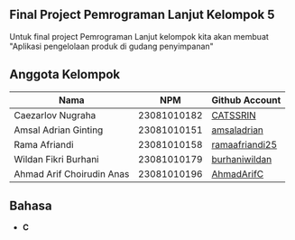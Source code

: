 ## Final Project Pemrograman Lanjut Kelompok 5
Untuk final project Pemrograman Lanjut kelompok kita akan membuat <br />
"Aplikasi pengelolaan produk di gudang penyimpanan"




## Anggota Kelompok

| Nama                                 | NPM          |Github Account |
|--------------------------------------|--------------|---------------|
| Caezarlov Nugraha                    | 23081010182  | [CATSSRIN](https://github.com/CATSSRIN)    |
| Amsal Adrian Ginting                 | 23081010151  | [amsaladrian](https://github.com/amsaladrian)              |
| Rama Afriandi                        | 23081010158  | [ramaafriandi25](https://github.com/ramaafriandi25)              |
| Wildan Fikri Burhani                 | 23081010179  | [burhaniwildan](https://github.com/burhaniwildan)              |
| Ahmad Arif Choirudin Anas            | 23081010196  | [AhmadArifC](https://github.com/AhmadArifC)              |


## Bahasa
- **C**